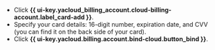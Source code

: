 
  * Click **{{ ui-key.yacloud_billing_account.cloud-billing-account.label_card-add }}**.
  * Specify your card details: 16-digit number, expiration date, and CVV (you can find it on the back side of your card).
  * Click **{{ ui-key.yacloud.billing.account.bind-cloud.button_bind }}**.


